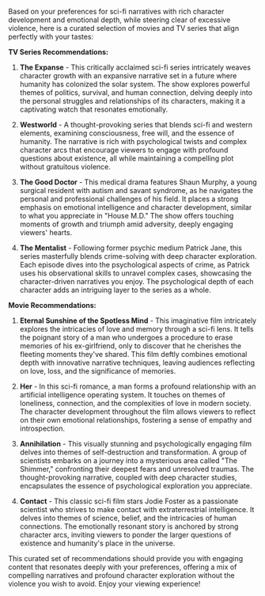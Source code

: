 Based on your preferences for sci-fi narratives with rich character development and emotional depth, while steering clear of excessive violence, here is a curated selection of movies and TV series that align perfectly with your tastes:

**TV Series Recommendations:**

1. **The Expanse** - This critically acclaimed sci-fi series intricately weaves character growth with an expansive narrative set in a future where humanity has colonized the solar system. The show explores powerful themes of politics, survival, and human connection, delving deeply into the personal struggles and relationships of its characters, making it a captivating watch that resonates emotionally.

2. **Westworld** - A thought-provoking series that blends sci-fi and western elements, examining consciousness, free will, and the essence of humanity. The narrative is rich with psychological twists and complex character arcs that encourage viewers to engage with profound questions about existence, all while maintaining a compelling plot without gratuitous violence.

3. **The Good Doctor** - This medical drama features Shaun Murphy, a young surgical resident with autism and savant syndrome, as he navigates the personal and professional challenges of his field. It places a strong emphasis on emotional intelligence and character development, similar to what you appreciate in "House M.D." The show offers touching moments of growth and triumph amid adversity, deeply engaging viewers' hearts.

4. **The Mentalist** - Following former psychic medium Patrick Jane, this series masterfully blends crime-solving with deep character exploration. Each episode dives into the psychological aspects of crime, as Patrick uses his observational skills to unravel complex cases, showcasing the character-driven narratives you enjoy. The psychological depth of each character adds an intriguing layer to the series as a whole.

**Movie Recommendations:**

1. **Eternal Sunshine of the Spotless Mind** - This imaginative film intricately explores the intricacies of love and memory through a sci-fi lens. It tells the poignant story of a man who undergoes a procedure to erase memories of his ex-girlfriend, only to discover that he cherishes the fleeting moments they've shared. This film deftly combines emotional depth with innovative narrative techniques, leaving audiences reflecting on love, loss, and the significance of memories.

2. **Her** - In this sci-fi romance, a man forms a profound relationship with an artificial intelligence operating system. It touches on themes of loneliness, connection, and the complexities of love in modern society. The character development throughout the film allows viewers to reflect on their own emotional relationships, fostering a sense of empathy and introspection.

3. **Annihilation** - This visually stunning and psychologically engaging film delves into themes of self-destruction and transformation. A group of scientists embarks on a journey into a mysterious area called "The Shimmer," confronting their deepest fears and unresolved traumas. The thought-provoking narrative, coupled with deep character studies, encapsulates the essence of psychological exploration you appreciate.

4. **Contact** - This classic sci-fi film stars Jodie Foster as a passionate scientist who strives to make contact with extraterrestrial intelligence. It delves into themes of science, belief, and the intricacies of human connections. The emotionally resonant story is anchored by strong character arcs, inviting viewers to ponder the larger questions of existence and humanity's place in the universe.

This curated set of recommendations should provide you with engaging content that resonates deeply with your preferences, offering a mix of compelling narratives and profound character exploration without the violence you wish to avoid. Enjoy your viewing experience!